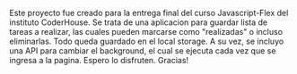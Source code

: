 Este proyecto fue creado para la entrega final del curso Javascript-Flex del instituto CoderHouse.
Se trata de una aplicacion para guardar lista de tareas a realizar, las cuales pueden marcarse como "realizadas" o incluso eliminarlas.
Todo queda guardado en el local storage.
A su vez, se incluyo una API para cambiar el background, el cual se ejecuta cada vez que se ingresa a la pagina.
Espero lo disfruten.
Gracias!

